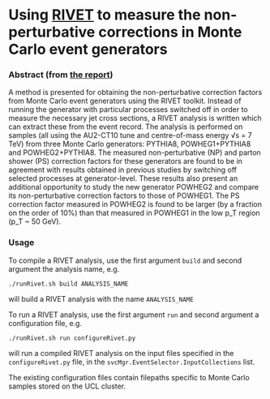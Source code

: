 # Using [RIVET](https://rivet.hepforge.org/) to measure the non-perturbative corrections in Monte Carlo event generators

### Abstract (from [the report](MSci_Project_Report.pdf))
A method is presented for obtaining the non-perturbative correction factors from Monte Carlo event generators using the RIVET toolkit. Instead of running the generator with particular processes switched off in order to measure the necessary jet cross sections, a RIVET analysis is written which can extract these from the event record. The analysis is performed on samples (all using the AU2-CT10 tune and centre-of-mass energy √s  = 7 TeV) from three Monte Carlo generators: PYTHIA8, POWHEG1+PYTHIA8 and POWHEG2+PYTHIA8. The measured non-perturbative (NP) and parton shower (PS) correction factors for these generators are found to be in agreement with results obtained in previous studies by switching off selected processes at generator-level. These results also present an additional opportunity to study the new generator POWHEG2 and compare its non-perturbative correction factors to those of POWHEG1. The PS correction factor measured in POWHEG2 is found to be larger (by a fraction on the order of 10%) than that measured in POWHEG1 in the low p_T region (p_T  ~ 50 GeV).

### Usage

To compile a RIVET analysis, use the first argument `build` and second argument the analysis name, e.g.

`./runRivet.sh build ANALYSIS_NAME`

will build a RIVET analysis with the name `ANALYSIS_NAME`

To run a RIVET analysis, use the first argument `run` and second argument a configuration file, e.g.

`./runRivet.sh run configureRivet.py`

will run a compiled RIVET analysis on the input files specified in the `configureRivet.py` file, in the `svcMgr.EventSelector.InputCollections` list.

The existing configuration files contain filepaths specific to Monte Carlo samples stored on the UCL cluster.
